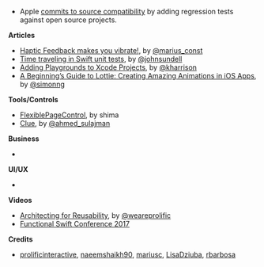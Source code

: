 * Apple [commits to source compatibility](https://swift.org/source-compatibility/) by adding regression tests against open source projects.

**Articles**

* [Haptic Feedback makes you vibrate!](https://engineering.nodesagency.com/articles/iOS/Haptic-feedback-makes-you-vibrate/), by [@marius_const](https://www.twitter.com/marius_const)
* [Time traveling in Swift unit tests](https://medium.com/@johnsundell/time-traveling-in-swift-unit-tests-583a2c3ce85b), by [@johnsundell](https://twitter.com/johnsundell)
* [Adding Playgrounds to Xcode Projects](https://useyourloaf.com/blog/adding-playgrounds-to-xcode-projects/), by [@kharrison](https://twitter.com/kharrison)
* [A Beginning’s Guide to Lottie: Creating Amazing Animations in iOS Apps](http://www.appcoda.com/lottie-beginner-guide/), by [@simonng](https://twitter.com/simonng)


**Tools/Controls**

* [FlexiblePageControl](https://github.com/shima11/FlexiblePageControl), by shima
* [Clue](https://github.com/Geek-1001/Clue), by [@ahmed_sulajman](https://twitter.com/ahmed_sulajman)

**Business**

*

**UI/UX**

*

**Videos**

* [Architecting for Reusability](http://blog.prolificinteractive.com/2017/04/20/architecting-for-reusability/), by [@weareprolific](https://twitter.com/weareprolific)
* [Functional Swift Conference 2017](http://2017.funswiftconf.com/)

**Credits**

* [prolificinteractive](https://github.com/prolificinteractive), [naeemshaikh90](https://github.com/naeemshaikh90), [mariusc](https://github.com/mariusc), [LisaDziuba](https://github.com/lisadziuba), [rbarbosa](https://github.com/rbarbosa)
